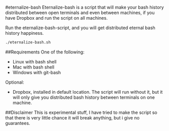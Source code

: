 #eternalize-bash
Eternalize-bash is a script that will make your bash history distributed between open terminals and even between machines, if you have Dropbox and run the script on all machines.

Run the eternalize-bash-script, and you will get distributed eternal bash history happiness.

```bash
./eternalize-bash.sh
```

##Requirements
One of the following:
* Linux with bash shell
* Mac with bash shell
* Windows with git-bash

Optional:
* Dropbox, installed in default location. The script will run without it, but it will only give you distributed
bash history between terminals on one machine.

##Disclaimer
This is experimental stuff, I have tried to make the script so that there is very little chance it will break
anything, but i give no guarantees.
